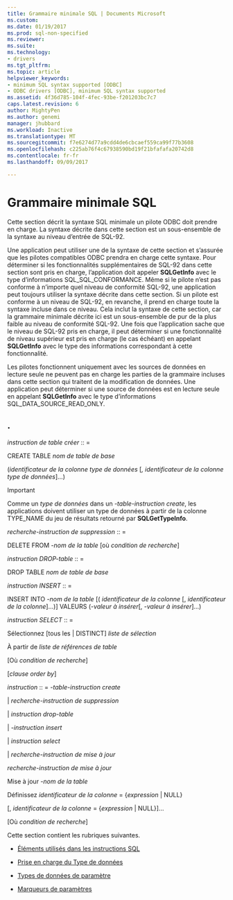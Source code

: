 ```yaml
---
title: Grammaire minimale SQL | Documents Microsoft
ms.custom: 
ms.date: 01/19/2017
ms.prod: sql-non-specified
ms.reviewer: 
ms.suite: 
ms.technology:
- drivers
ms.tgt_pltfrm: 
ms.topic: article
helpviewer_keywords:
- minimum SQL syntax supported [ODBC]
- ODBC drivers [ODBC], minimum SQL syntax supported
ms.assetid: 4f36d785-104f-4fec-93be-f201203bc7c7
caps.latest.revision: 6
author: MightyPen
ms.author: genemi
manager: jhubbard
ms.workload: Inactive
ms.translationtype: MT
ms.sourcegitcommit: f7e6274d77a9cdd4de6cbcaef559ca99f77b3608
ms.openlocfilehash: c225ab76f4c67938590bd19f21bfafafa20742d8
ms.contentlocale: fr-fr
ms.lasthandoff: 09/09/2017

---
```

# <a name="sql-minimum-grammar"></a>Grammaire minimale SQL
Cette section décrit la syntaxe SQL minimale un pilote ODBC doit prendre en charge. La syntaxe décrite dans cette section est un sous-ensemble de la syntaxe au niveau d’entrée de SQL-92.  
  
 Une application peut utiliser une de la syntaxe de cette section et s’assurée que les pilotes compatibles ODBC prendra en charge cette syntaxe. Pour déterminer si les fonctionnalités supplémentaires de SQL-92 dans cette section sont pris en charge, l’application doit appeler **SQLGetInfo** avec le type d’informations SQL_SQL_CONFORMANCE. Même si le pilote n’est pas conforme à n’importe quel niveau de conformité SQL-92, une application peut toujours utiliser la syntaxe décrite dans cette section. Si un pilote est conforme à un niveau de SQL-92, en revanche, il prend en charge toute la syntaxe incluse dans ce niveau. Cela inclut la syntaxe de cette section, car la grammaire minimale décrite ici est un sous-ensemble de pur de la plus faible au niveau de conformité SQL-92. Une fois que l’application sache que le niveau de SQL-92 pris en charge, il peut déterminer si une fonctionnalité de niveau supérieur est pris en charge (le cas échéant) en appelant **SQLGetInfo** avec le type des informations correspondant à cette fonctionnalité.  
  
 Les pilotes fonctionnent uniquement avec les sources de données en lecture seule ne peuvent pas en charge les parties de la grammaire incluses dans cette section qui traitent de la modification de données. Une application peut déterminer si une source de données est en lecture seule en appelant **SQLGetInfo** avec le type d’informations SQL_DATA_SOURCE_READ_ONLY.  
  
## <a name="statement"></a>.  
 *instruction de table créer* :: =  
  
 CREATE TABLE *nom de table de base*  
  
 (*identificateur de la colonne type de données* [*, identificateur de la colonne type de données*]...)  
  
> [!IMPORTANT]  
>  Comme un *type de données* dans un *-table-instruction create*, les applications doivent utiliser un type de données à partir de la colonne TYPE_NAME du jeu de résultats retourné par **SQLGetTypeInfo**.  
  
 *recherche-instruction de suppression* :: =  
  
 DELETE FROM *-nom de la table* [où *condition de recherche*]  
  
 *instruction DROP-table* :: =  
  
 DROP TABLE *nom de table de base*  
  
 *instruction INSERT* :: =  
  
 INSERT INTO *-nom de la table* [( *identificateur de la colonne* [, *identificateur de la colonne*]...)]      VALEURS (*-valeur à insérer*[, *-valeur à insérer*]...)  
  
 *instruction SELECT* :: =  
  
 Sélectionnez [tous les &#124; DISTINCT] *liste de sélection*  
  
 À partir de *liste de références de table*  
  
 [Où *condition de recherche*]  
  
 [*clause order by*]  
  
 *instruction* :: = *-table-instruction create*  
  
 &#124; *recherche-instruction de suppression*  
  
 &#124; *instruction drop-table*  
  
 &#124; *-instruction insert*  
  
 &#124; *instruction select*  
  
 &#124; *recherche-instruction de mise à jour*  
  
 *recherche-instruction de mise à jour*  
  
 Mise à jour *-nom de la table*  
  
 Définissez *identificateur de la colonne* = {*expression* &#124; NULL}  
  
 [, *identificateur de la colonne* = {*expression* &#124; NULL}]...  
  
 [Où *condition de recherche*]  
  
 Cette section contient les rubriques suivantes.  
  
-   [Éléments utilisés dans les instructions SQL](../../../odbc/reference/appendixes/elements-used-in-sql-statements.md)  
  
-   [Prise en charge du Type de données](../../../odbc/reference/appendixes/data-type-support.md)  
  
-   [Types de données de paramètre](../../../odbc/reference/appendixes/parameter-data-types.md)  
  
-   [Marqueurs de paramètres](../../../odbc/reference/appendixes/parameter-markers.md)

